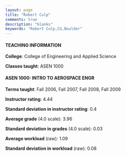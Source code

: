 ```yaml
---
layout: page
title: "Robert Culp" 
comments: true
description: "blanks"
keywords: "Robert Culp,CU,Boulder"
---
```

<head>
<script src="https://ajax.googleapis.com/ajax/libs/jquery/2.1.3/jquery.min.js"></script>
<script src="https://dl.dropboxusercontent.com/s/pc42nxpaw1ea4o9/highcharts.js?dl=0"></script>
<!-- <script src="../assets/js/highcharts.js"></script> -->
<style type="text/css">@font-face {
	font-family: "Bebas Neue";
	src: url(https://www.filehosting.org/file/details/544349/BebasNeue Regular.otf) format("opentype");
	}
	h1.Bebas { 
		font-family: "Bebas Neue", Verdana, Tahoma;
	}
</style>
</head>
	   
#### TEACHING INFORMATION

**College**: College of Engineering and Applied Science

**Classes taught**: ASEN 1000

#### ASEN 1000: INTRO TO AEROSPACE ENGR

**Terms taught**: Fall 2006, Fall 2007, Fall 2008, Fall 2009

**Instructor rating**: 4.44

**Standard deviation in instructor rating**: 0.4

**Average grade** (4.0 scale): 3.96

**Standard deviation in grades** (4.0 scale): 0.03

**Average workload** (raw): 1.09

**Standard deviation in workload** (raw): 0.08

